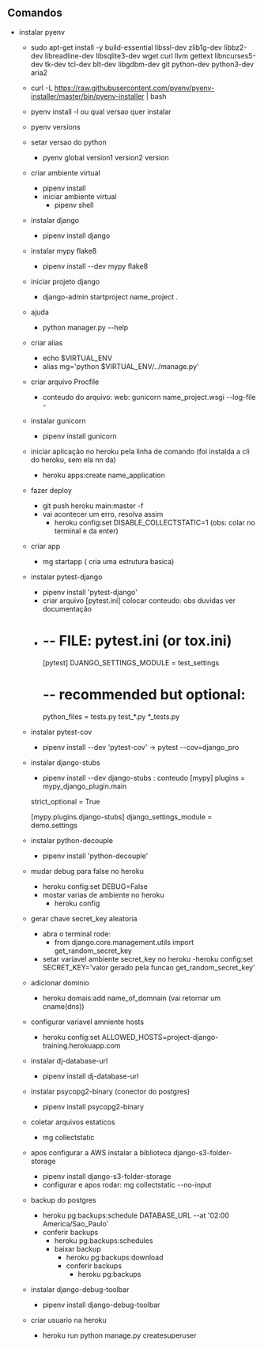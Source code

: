 ## Comandos

- instalar pyenv
    -  sudo apt-get install -y build-essential libssl-dev zlib1g-dev libbz2-dev libreadline-dev libsqlite3-dev wget curl llvm gettext libncurses5-dev tk-dev tcl-dev blt-dev libgdbm-dev git python-dev python3-dev aria2

    - curl -L https://raw.githubusercontent.com/pyenv/pyenv-installer/master/bin/pyenv-installer | bash

    - pyenv install -l ou qual versao quer instalar
    - pyenv versions
    - setar versao do python
        - pyenv global version1 version2 version


    - criar ambiente virtual
        - pipenv install
        - iniciar ambiente virtual
          - pipenv shell

    - instalar django
        - pipenv install django

    - instalar mypy flake8
      - pipenv install --dev mypy flake8

    - iniciar projeto django
      - django-admin startproject name_project .

    - ajuda
      - python manager.py --help

    - criar alias
      - echo $VIRTUAL_ENV
      - alias mg='python $VIRTUAL_ENV/../manage.py'

    - criar arquivo Procfile
        - conteudo do arquivo: web: gunicorn name_project.wsgi --log-file -

    - instalar gunicorn
        - pipenv install gunicorn

    - iniciar aplicação no heroku pela linha de comando (foi instalda a cli do heroku, sem ela nn da)
        - heroku apps:create name_application

    - fazer deploy
        - git push heroku main:master -f
        - vai acontecer um erro, resolva assim
            - heroku config:set DISABLE_COLLECTSTATIC=1 (obs: colar no terminal e da enter)

    - criar app
        - mg startapp ( cria uma estrutura basica)

    - instalar pytest-django
        - pipenv install 'pytest-django'
        - criar arquivo [pytest.ini] colocar conteudo: obs duvidas ver documentação
        -   # -- FILE: pytest.ini (or tox.ini)
            [pytest]
            DJANGO_SETTINGS_MODULE = test_settings
            # -- recommended but optional:
            python_files = tests.py test_*.py *_tests.py

    - instalar pytest-cov
        - pipenv install --dev 'pytest-cov' -> pytest --cov=django_pro

    - instalar django-stubs
        - pipenv install --dev django-stubs : conteudo
        [mypy]
        plugins =
            mypy_django_plugin.main

        strict_optional = True

        [mypy.plugins.django-stubs]
        django_settings_module = demo.settings

    - instalar python-decouple
        - pipenv install 'python-decouple'

    - mudar debug para false no heroku
        - heroku config:set DEBUG=False
        - mostar varias de ambiente no heroku
             - heroku config

    - gerar chave secret_key aleatoria
        - abra o terminal rode:
            - from django.core.management.utils import get_random_secret_key
        - setar variavel ambiente secret_key no heroku
            -heroku config:set SECRET_KEY='valor gerado pela funcao get_random_secret_key'

    - adicionar dominio
        - heroku domais:add name_of_domnain (vai retornar um cname(dns))

    - configurar variavel amniente hosts
        - heroku config:set ALLOWED_HOSTS=project-django-training.herokuapp.com

    - instalar dj-database-url
        - pipenv install dj-database-url

    - instalar psycopg2-binary (conector do postgres)
        - pipenv install psycopg2-binary

    - coletar arquivos estaticos
        - mg collectstatic

    - apos configurar a AWS instalar a biblioteca django-s3-folder-storage
        - pipenv install django-s3-folder-storage
        - configurar e apos rodar: mg collectstatic --no-input

    - backup do postgres
        - heroku pg:backups:schedule DATABASE_URL --at '02:00 America/Sao_Paulo'
        - conferir backups
            - heroku pg:backups:schedules
            - baixar backup
                - heroku pg:backups:download
                - conferir backups
                    - heroku pg:backups

    - instalar django-debug-toolbar
        - pipenv install django-debug-toolbar

    - criar usuario na heroku
        - heroku run python manage.py createsuperuser